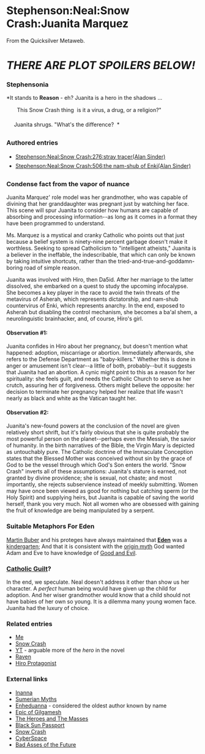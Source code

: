 
# Stephenson:Neal:Snow Crash:Juanita Marquez

From the Quicksilver Metaweb.


# *****THERE ARE PLOT SPOILERS BELOW!*****


### Stephensonia


*It stands to **Reason** - eh? Juanita is a hero in the shadows ...   

       This Snow Crash thing  is it a virus, a drug, or a religion?"

     Juanita shrugs. "What's the difference?  *

### Authored entries


* [Stephenson:Neal:Snow Crash:276:stray tracer(Alan Sinder)](/stephenson-neal-snow-crash-276-stray-tracer-alan-sinder)
* [Stephenson:Neal:Snow Crash:506:the nam-shub of Enki(Alan Sinder)](/stephenson-neal-snow-crash-506-the-nam-shub-of-enki-alan-sinder)


### Condense fact from the vapor of nuance


Juanita Marquez' role model was her grandmother, who was capable of divining that her granddaughter was pregnant just by watching her face. This scene will spur Juanita to consider how humans are capable of absorbing and processing information--as long as it comes in a format they have been programmed to understand. 

Ms. Marquez is a mystical and cranky Catholic who points out that just because a belief system is ninety-nine percent garbage doesn't make it worthless. Seeking to spread Catholicism to "intelligent atheists," Juanita is a believer in the ineffable, the indescribable, that which can only be known by taking intuitive shortcuts, rather than the tried-and-true-and-goddamn-boring road of simple reason.

Juanita was involved with Hiro, then Da5id. After her marriage to the latter dissolved, she embarked on a quest to study the upcoming infocalypse. She becomes a key player in the race to avoid the twin threats of the metavirus of Asherah, which represents dictatorship, and nam-shub countervirus of Enki, which represents anarchy. In the end, exposed to Asherah but disabling the control mechanism, she becomes a ba'al shem, a neurolinguistic brainhacker, and, of course, Hiro's girl.

#### Observation #1:


Juanita confides in Hiro about her pregnancy, but doesn't mention what happened: adoption, miscarriage or abortion. Immediately afterwards, she refers to the Defense Department as "baby-killers." Whether this is done in anger or amusement isn't clear--a little of both, probably--but it suggests that Juanita had an abortion. A cynic might point to this as a reason for her spirituality: she feels guilt, and needs the Catholic Church to serve as her crutch, assuring her of forgiveness. Others might believe the opposite: her decision to terminate her pregnancy helped her realize that life wasn't nearly as black and white as the Vatican taught her.

#### Observation #2:


Juanita's new-found powers at the conclusion of the novel are given relatively short shrift, but it's fairly obvious that she is quite probably the most powerful person on the planet--perhaps even the Messiah, the savior of humanity. In the birth narratives of the Bible, the Virgin Mary is depicted as untouchably pure. The Catholic doctrine of the Immaculate Conception states that the Blessed Mother was conceived without sin by the grace of God to be the vessel through which God's Son enters the world. "Snow Crash" inverts all of these assumptions: Juanita's stature is earned, not granted by divine providence; she is sexual, not chaste; and most importantly, she rejects subservience instead of meekly submitting. Women may have once been viewed as good for nothing but catching sperm (or the Holy Spirit) and supplying heirs, but Juanita is capable of saving the world herself, thank you very much. Not all women who are obsessed with gaining the fruit of knowledge are being manipulated by a serpent.

### Suitable Metaphors For Eden


[Martin Buber](/) and his proteges have always maintained that **[Eden](/http-en-wikipedia-org-wiki-garden-of-eden)** was a [kindergarten](/http-en-wikipedia-org-wiki-kindergarten); And that it is consistent with the [origin myth](/http-en-wikipedia-org-wiki-creation-myths) God wanted Adam and Eve to have knowledge of [Good and Evil](/http-en-wikipedia-org-wiki-original-sin-original-sin-in-the-torah). 

### [Catholic Guilt](/)?


In the end, we speculate. Neal doesn't address it other than show us her character. A *perfect* human being would have given up the child for adoption. And her wiser grandmother would know that a child should not have babies of her own so young. It is a dilemma many young women face. Juanita had the luxury of choice.

### Related entries


* [Me](/me)
* [Snow Crash](/snow-crash)
* [YT](/stephenson-neal-snow-crash-yt) - arguable more of the *hero* in the novel
* [Raven](/stephenson-neal-snow-crash-raven)
* [Hiro Protagonist](/stephenson-neal-snow-crash-hiro-protagonist)


### External links


* [Inanna](/http-en-wikipedia-org-wiki-ishtar)
* [Sumerian Myths](/http-en-wikipedia-org-wiki-sumerian-mythology)
* [Enheduanna](/http-en-wikipedia-org-wiki-enheduanna) - considered the oldest author known by name
* [Epic of Gilgamesh](/http-en-wikipedia-org-wiki-epic-of-gilgamesh)
* [The Heroes and The Masses](/http-www-cyberartsweb-org-cpace-scifi-ns-schwartz-html)
* [Black Sun Passport](/http-www-digitalspace-com-avatars-book-fullbook-chch-chch1-htm)
* [Snow Crash](/http-www-cyberartsweb-org-cpace-scifi-ns-snowcrashov-html)
* [CyberSpace](/http-www-cyberartsweb-org-cpace-theory-baudrillard-studentov-html)
* [Bad Asses of the Future](/http-www-cyberartsweb-org-cpace-scifi-ns-pillsbury-html)
